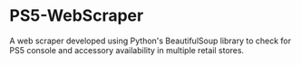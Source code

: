 # PS5-WebScraper
A web scraper developed using Python's BeautifulSoup library to check for PS5 console and accessory availability in multiple retail stores.
